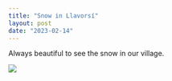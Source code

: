 ```yaml
---
title: "Snow in Llavorsí"
layout: post
date: "2023-02-14"
---
```


Always beautiful to see the snow in our village.

![](/assets/images/2023/20230117_143345-1024x461.jpg)

